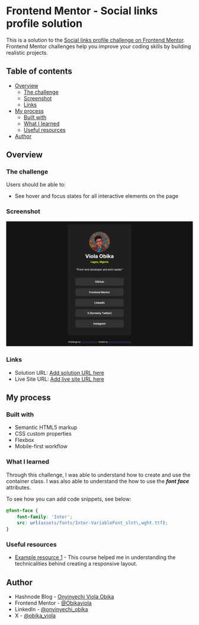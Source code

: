 # Frontend Mentor - Social links profile solution

This is a solution to the [Social links profile challenge on Frontend Mentor](https://www.frontendmentor.io/challenges/social-links-profile-UG32l9m6dQ). Frontend Mentor challenges help you improve your coding skills by building realistic projects. 

## Table of contents

- [Overview](#overview)
  - [The challenge](#the-challenge)
  - [Screenshot](#screenshot)
  - [Links](#links)
- [My process](#my-process)
  - [Built with](#built-with)
  - [What I learned](#what-i-learned)
  - [Useful resources](#useful-resources)
- [Author](#author)

## Overview

### The challenge

Users should be able to:

- See hover and focus states for all interactive elements on the page

### Screenshot

![](./assets/images/desktop-preview-ss.png)


### Links

- Solution URL: [Add solution URL here](https://your-solution-url.com)
- Live Site URL: [Add live site URL here](https://your-live-site-url.com)

## My process

### Built with

- Semantic HTML5 markup
- CSS custom properties
- Flexbox
- Mobile-first workflow


### What I learned

Through this challenge, I was able to understand how to create and use the container class. I was also able to understand the how to use the **_font face_** attributes.

To see how you can add code snippets, see below:

```css
@font-face {
    font-family: 'Inter';
    src: url(assets/fonts/Inter-VariableFont_slnt\,wght.ttf);
}
```

### Useful resources

- [Example resource 1](https://www.example.com) - This course helped me in understanding the technicalities behind creating a responsive layout.

## Author

- Hashnode Blog - [Onyinyechi Viola Obika](https://obikaviola.hashnode.dev/)
- Frontend Mentor - [@Obikaviola](https://www.frontendmentor.io/profile/Obikaviola)
- LinkedIn - [@onyinyechi_obika](https://www.linkedin.com/in/onyinyechi-obika)
- X - [@obika_viola](https://www.x.com/obika_viola)

